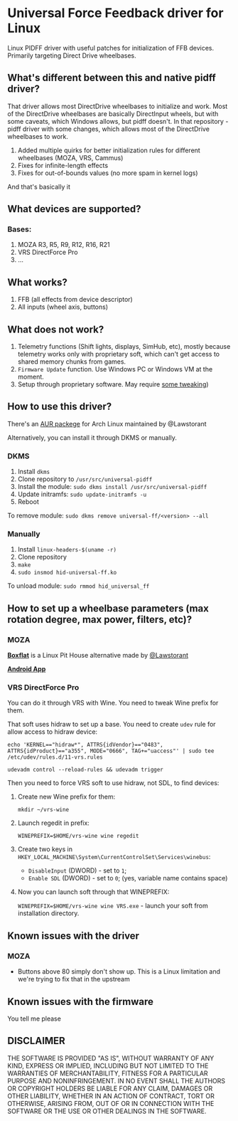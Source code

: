 # Universal Force Feedback driver for Linux

Linux PIDFF driver with useful patches for initialization of FFB devices. Primarily targeting Direct Drive wheelbases.

## What's different between this and native pidff driver?
That driver allows most DirectDrive wheelbases to initialize and work.
Most of the DirectDrive wheelbases are basically DirectInput wheels, but with some caveats, which Windows allows, but pidff doesn't.
In that repository - pidff driver with some changes, which allows most of the DirectDrive wheelbases to work.

1. Added multiple quirks for better initialization rules for different wheelbases (MOZA, VRS, Cammus)
2. Fixes for infinite-length effects
3. Fixes for out-of-bounds values (no more spam in kernel logs)

And that's basically it

## What devices are supported?
### Bases:
1. MOZA R3, R5, R9, R12, R16, R21
2. VRS DirectForce Pro
3. ...

## What works?
1. FFB (all effects from device descriptor)
2. All inputs (wheel axis, buttons)


## What does not work?
1. Telemetry functions (Shift lights, displays, SimHub, etc), mostly because telemetry works only with proprietary soft, which can't get access to shared memory chunks from games.
2. `Firmware Update` function. Use Windows PC or Windows VM at the moment.
3. Setup through proprietary software. May require [some tweaking](#how-to-set-up-a-base-parameters))

## How to use this driver?
There's an [AUR packege](https://aur.archlinux.org/packages/universal-ff-dkms-git) for Arch Linux maintained by @Lawstorant

Alternatively, you can install it through DKMS or manually.
### DKMS
1. Install `dkms`
2. Clone repository to `/usr/src/universal-pidff`
3. Install the module:
`sudo dkms install /usr/src/universal-pidff`
4. Update initramfs:
`sudo update-initramfs -u`
5. Reboot

To remove module:
`sudo dkms remove universal-ff/<version> --all`
### Manually

1. Install `linux-headers-$(uname -r)`
2. Clone repository
3. `make`
4. `sudo insmod hid-universal-ff.ko`

To unload module:
`sudo rmmod hid_universal_ff`

## How to set up a wheelbase parameters (max rotation degree, max power, filters, etc)?
### MOZA
**[Boxflat](https://github.com/Lawstorant/boxflat)** is a Linux Pit House alternative made by [@Lawstorant](https://github.com/Lawstorant)

**[Android App](https://play.google.com/store/apps/details?id=com.gudsen.mozapithouse)**

### VRS DirectForce Pro
You can do it through VRS with Wine. You need to tweak Wine prefix for them.

That soft uses hidraw to set up a base. You need to create `udev` rule for allow access to hidraw device:
```
echo 'KERNEL=="hidraw*", ATTRS{idVendor}=="0483", ATTRS{idProduct}=="a355", MODE="0666", TAG+="uaccess"' | sudo tee /etc/udev/rules.d/11-vrs.rules

udevadm control --reload-rules && udevadm trigger
```

Then you need to force VRS soft to use hidraw, not SDL, to find devices:
1. Create new Wine prefix for them:

      `mkdir ~/vrs-wine`
2. Launch regedit in prefix:

      `WINEPREFIX=$HOME/vrs-wine wine regedit`
3. Create two keys in
  `HKEY_LOCAL_MACHINE\System\CurrentControlSet\Services\winebus`:

    * `DisableInput` (DWORD) - set to `1`;
    * `Enable SDL` (DWORD) - set to `0`; (yes, variable name contains  space)
4. Now you can launch soft through that WINEPREFIX:

    `WINEPREFIX=$HOME/vrs-wine wine VRS.exe` - launch your soft from installation directory.


## Known issues with the driver
### MOZA
- Buttons above 80 simply don't show up. This is a Linux limitation and we're trying to fix that in the upstream

## Known issues with the firmware
You tell me please

## DISCLAIMER
THE SOFTWARE IS PROVIDED "AS IS", WITHOUT WARRANTY OF ANY KIND, EXPRESS OR IMPLIED, INCLUDING BUT NOT LIMITED TO THE WARRANTIES OF MERCHANTABILITY, FITNESS FOR A PARTICULAR PURPOSE AND NONINFRINGEMENT. IN NO EVENT SHALL THE AUTHORS OR COPYRIGHT HOLDERS BE LIABLE FOR ANY CLAIM, DAMAGES OR OTHER LIABILITY, WHETHER IN AN ACTION OF CONTRACT, TORT OR OTHERWISE, ARISING FROM, OUT OF OR IN CONNECTION WITH THE SOFTWARE OR THE USE OR OTHER DEALINGS IN THE SOFTWARE.

